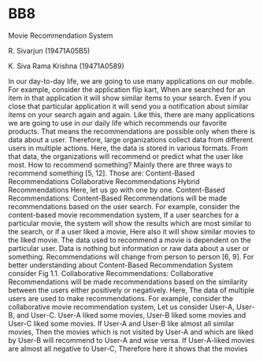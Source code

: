 # BB8
Movie Recommendation System 

R. Sivarjun (19471A05B5)

K. Siva Rama Krishna (19471A0589)

In our day-to-day life, we are going to use many applications on our mobile. For example, consider the application flip kart, When are searched for an item in that application it will show similar items to your search. Even if you close that particular application it will send you a notification about similar items on your search again and again. Like this, there are many applications we are going to use in our daily life which recommends our favorite products. That means the recommendations are possible only when there is data about a user. Therefore, large organizations collect data from different users in multiple actions. Here, the data is stored in various formats. From that data, the organizations will recommend or predict what the user like most. How to recommend something? Mainly there are three ways to recommend something [5, 12]. 
Those are:
Content-Based Recommendations
Collaborative Recommendations
Hybrid Recommendations
Here, let us go with one by one.
Content-Based Recommendations: 
Content-Based Recommendations will be made recommendations based on the user search. For example, consider the content-based movie recommendation system, If a user searches for a particular movie, the system will show the results which are most similar to the search, or if a user liked a movie, Here also it will show similar movies to the liked movie. The data used to recommend a movie is dependent on the particular user. Data is nothing but information or raw data about a user or something. Recommendations will change from person to person [6, 9]. For better understanding about Content-Based Recommendation System consider Fig 1.1.
Collaborative Recommendations: 
Collaborative Recommendations will be made recommendations based on the similarity between the users either positively or negatively. Here, The data of multiple users are used to make recommendations. For example, consider the collaborative movie recommendation system, Let us consider User-A, User-B, and User-C. User-A liked some movies, User-B liked some movies and User-C liked some movies. If User-A and User-B like almost all similar movies, Then the movies which is not visited by User-A and which are liked by User-B will recommend to User-A and wise versa. If User-A-liked movies are almost all negative to User-C, Therefore here it shows that the movies 
